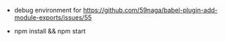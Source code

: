 * debug environment for https://github.com/59naga/babel-plugin-add-module-exports/issues/55

* npm install && npm start
